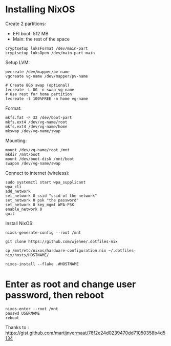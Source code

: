 # Installing NixOS

Create 2 partitions:
- EFI boot: 512 MB
- Main: the rest of the space

```
cryptsetup luksFormat /dev/main-part
cryptsetup luksOpen /dev/main-part main
```

Setup LVM:
```
pvcreate /dev/mapper/pv-name
vgcreate vg-name /dev/mapper/pv-name

# Create 8Gb swap (optional)
lvcreate -L 8G -n swap vg-name
# Use rest for home partition
lvcreate -l 100%FREE -n home vg-name
```

Format:
```
mkfs.fat -F 32 /dev/boot-part
mkfs.ext4 /dev/vg-name/root
mkfs.ext4 /dev/vg-name/home
mkswap /dev/vg-name/swap
```

Mounting:
```
mount /dev/vg-name/root /mnt
mkdir /mnt/boot
mount /dev/boot-disk /mnt/boot
swapon /dev/vg-name/swap
```

Connect to internet (wireless):
```
sudo systemctl start wpa_supplicant
wpa_cli
add_network
set_network 0 ssid "ssid of the network"
set_network 0 psk "the password"
set_network 0 key_mgmt WPA-PSK
enable_network 0
quit
```

Install NixOS:
```
nixos-generate-config --root /mnt

git clone https://github.com/wjehee/.dotfiles-nix

cp /mnt/etc/nixos/hardware-configuration.nix ~/.dotfiles-nix/hosts/HOSTNAME/

nixos-install --flake .#HOSTNAME
```

# Enter as root and change user password, then reboot
```
nixos-enter --root /mnt
passwd USERNAME
reboot
```

Thanks to :
https://gist.github.com/martijnvermaat/76f2e24d0239470dd71050358b4d5134

